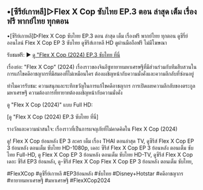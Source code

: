## •[ซีรีย์เกาหลี]▷Flex X Cop ซับไทย EP.3 ตอน ล่าสุด เต็ม เรื่องฟรี พากย์ไทย ทุกตอน

•[ซีรีย์เกาหลี]▷Flex X Cop ซับไทย EP.3 ตอน ล่าสุด เต็ม เรื่องฟรี พากย์ไทย ทุกตอน ดูซีรี่ย์ออนไลน์ Flex X Cop EP 3 ซับไทย ดูซีรีส์เกาหลี HD ดูผ่านมือถือฟรี ไม่มีโฆษณา 

รับชมฟรี:
▶ [ดู "Flex X Cop (2024) EP.3 ซับไทย ที่นี่](https://t.co/w7nHGjstwj)

เรื่องย่อ:
"Flex X Cop" (2024) เรื่องราวของจินอีซูทายาทมหาเศรษฐีที่มีส่วนร่วมกับทีมสืบสวนในการแก้ไขคดีอาชญากรที่มีสมองที่ไม่เหมือนใคร ต้องเผชิญหน้ากับความมั่งคั่งและความลึกลับที่ซ่อนอยู่

ทำไมควรรับชม:
ความสนุกและระทึกขวัญในการแก้ไขคดีอาชญากร
การเปิดเผยความลึกลับของตระกูลมหาเศรษฐี
ความต้องการที่ทายาทต้องเผชิญหน้ากับความมั่งคั่ง

ดู "Flex X Cop (2024)" แบบ Full HD:

[ดู "Flex X Cop (2024) EP.3 ซับไทย ที่นี่]

รางวัลและความน่าสนใจ:
เรื่องราวที่เป็นการผจญภัยที่ไม่คาดคิดใน Flex X Cop (2024)

ดู! Flex X Cop  ย้อนหลัง EP 3 ละคร เต็ม เรื่อง THAI ตอนล่าสุด TV, ดูซีรีส์ Flex X Cop EP 3 ย้อนหลัง ตอนเต็ม ซับไทย HD-1080p, เดอะ ซีรีส์ Flex X Cop EP 3 ย้อนหลัง ตอนเต็ม ซับไทย Full-HD, ดู Flex X Cop EP 3 ย้อนหลัง ตอนเต็ม ซับไทย HD-TV, ดูซีรีส์ Flex X Cop เดอะ ซีรีส์ EP3 ย้อนหลัง, ดู-ซีรีส์ Flex X Cop Flex X Cop EP 3 ย้อนหลัง ตอนเต็ม ซับไทย,


#FlexXCop #ดูซีรี่ย์เกาหลี #EP3ย้อนหลัง #ซับไทย #Disney+Hotstar #คดีอาชญากร #ทายาทมหาเศรษฐี #มหาเศรษฐี #FlexXCop2024
